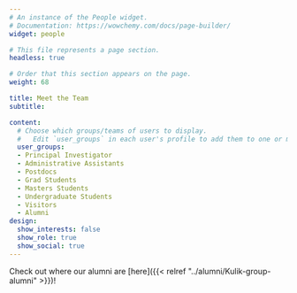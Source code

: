 ```yaml
---
# An instance of the People widget.
# Documentation: https://wowchemy.com/docs/page-builder/
widget: people

# This file represents a page section.
headless: true

# Order that this section appears on the page.
weight: 68

title: Meet the Team
subtitle:

content:
  # Choose which groups/teams of users to display.
  #   Edit `user_groups` in each user's profile to add them to one or more of these groups.
  user_groups:
  - Principal Investigator
  - Administrative Assistants
  - Postdocs
  - Grad Students
  - Masters Students
  - Undergraduate Students
  - Visitors
  - Alumni
design:
  show_interests: false
  show_role: true
  show_social: true
---
```

Check out where our alumni are [here]({{< relref "../alumni/Kulik-group-alumni" >}})!
